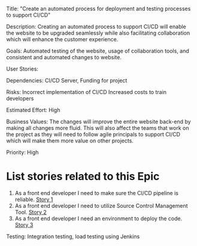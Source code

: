 Title: "Create an automated process for deployment and testing processes to support CI/CD"

Description: Creating an automated process to support CI/CD will enable the website to be upgraded seamlessly while also facilitating collaboration which will enhance the customer experience.

Goals: Automated testing of the website, usage of collaboration tools, and consistent and automated changes to website.

User Stories: 

Dependencies: CI/CD Server, Funding for project

Risks: Incorrect implementation of CI/CD
Increased costs to train developers

Estimated Effort: High

Business Values: The changes will improve the entire website back-end by making all changes more fluid. This will also affect the teams that work on the project as they will need to follow agile principals to support CI/CD which will make them more value on other projects.

Priority: High

# List stories related to this Epic
1. As a front end developer I need to make sure the CI/CD pipeline is reliable. [Story 1](documentation/theme_1/initiatives/Epics/Stories/DevOpsStories1.md)
2. As a front end developer I need to utilize Source Control Management Tool. [Story 2](documentation/theme_1/initiatives/Epics/Stories/DevOpsStories2.md)
3. As a front end developer I need an environment to deploy the code. [Story 3](documentation/theme_1/initiatives/Epics/Stories/DevOpsStories3.md)



Testing: Integration testing, load testing using Jenkins